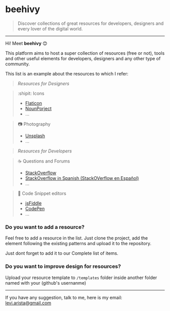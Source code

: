 # beehivy

> Discover collections of great resources for developers, designers and every lover of the digital world.

--- 

Hi! Meet **beehivy** :blush: 

This platform aims to host a super collection of resources (free or not), tools and other useful elements for developers, designers and any other type of community.

This list is an example about the resources to which I refer:

> *Resources for Designers*  

>  :shipit: Icons  
>  - [Flaticon](https://www.flaticon.com/)  
>  - [NounPorject](https://thenounproject.com/)  
>  - ...   

>  :camera: Photography  
>  - [Unsplash](https://unsplash.com/)  
>  - ...  
  
> *Resources for Developers*  

>  :coffee: Questions and Forums  
>  - [StackOverflow](https://stackoverflow.com/)  
>  - [StackOverflow in Spanish (StackOVerflow en Español)](https://es.stackoverflow.com/)
>  - ...  
  
>  :cake: Code Snippet editors  
>  - [jsFiddle](http://jsfiddle.net/)  
>  - [CodePen](https://codepen.io/#)  
>  - ...  
  
### Do you want to add a resource?

Feel free to add a resource in the list. Just clone the project, add the element following the existing patterns and upload it to the repository.

Just dont forget to add it to our Complete list of items.

### Do you want to improve design for resources?

Upload your resource template to `/templates` folder inside another folder named with your (github's usernanme)

--- 

If you have any suggestion, talk to me, here is my email: <levi.arista@gmail.com>
